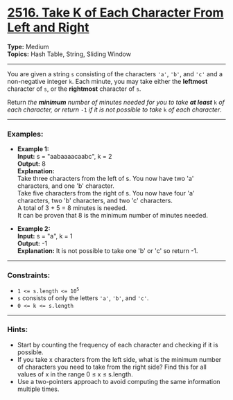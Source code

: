 # [2516. Take K of Each Character From Left and Right](https://leetcode.com/problems/take-k-of-each-character-from-left-and-right)

__Type:__ Medium <br>
__Topics:__ Hash Table, String, Sliding Window <br>
<hr>

You are given a string `s` consisting of the characters `'a'`, `'b'`, and `'c'` and a non-negative integer `k`. Each minute, you may take either the __leftmost__ character of `s`, or the __rightmost__ character of `s`.

Return _the __minimum__ number of minutes needed for you to take __at least___ `k` _of each character, or return_ `-1` _if it is not possible to take_ `k` _of each character_.
<hr>

### Examples:

- **Example 1:** <br>
**Input:** s = "aabaaaacaabc", k = 2 <br>
**Output:** 8 <br>
**Explanation:** <br>
Take three characters from the left of s. You now have two 'a' characters, and one 'b' character. <br>
Take five characters from the right of s. You now have four 'a' characters, two 'b' characters, and two 'c' characters. <br>
A total of 3 + 5 = 8 minutes is needed. <br>
It can be proven that 8 is the minimum number of minutes needed.

- **Example 2:** <br>
**Input:** s = "a", k = 1 <br>
**Output:** -1 <br>
**Explanation:** It is not possible to take one 'b' or 'c' so return -1.
<hr>

### Constraints:
- <code>1 <= s.length <= 10<sup>5</sup></code>
- `s` consists of only the letters `'a'`, `'b'`, and `'c'`.
- `0 <= k <= s.length`
<hr>

### Hints:
- Start by counting the frequency of each character and checking if it is possible.
- If you take x characters from the left side, what is the minimum number of characters you need to take from the right side? Find this for all values of x in the range 0 ≤ x ≤ s.length.
- Use a two-pointers approach to avoid computing the same information multiple times.